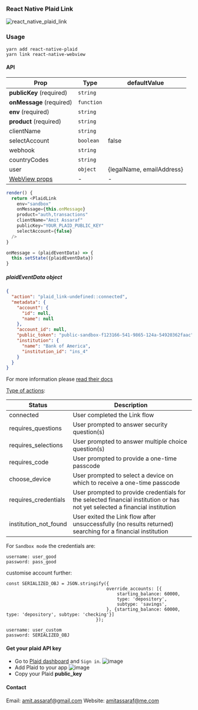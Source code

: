 ### React Native Plaid Link

![react_native_plaid_link](https://user-images.githubusercontent.com/2805320/29003828-ad4ab974-7ac6-11e7-90f9-e7b637b58de1.gif)

### Usage

```
yarn add react-native-plaid
yarn link react-native-webview
```

#### API

| Prop                                                                       | Type       | defaultValue            |
| -------------------------------------------------------------------------- | ---------- | ----------------------- |
| **publicKey** (required)                                                   | `string`   |                         |
| **onMessage** (required)                                                   | `function` |                         |
| **env** (required)                                                         | `string`   |                         |
| **product** (required)                                                     | `string`   |                         |
| clientName                                                                 | `string`   |                         |
| selectAccount                                                              | `boolean`  | false                   |
| webhook                                                                    | `string`   |                         |
| countryCodes                                                               | `string`   |                         |
| user                                                                       | `object`   |{legalName, emailAddress}|
| [WebView props][WebViewPropsRef]                                           | -          | -                       |

[WebViewPropsRef]: https://github.com/react-native-community/react-native-webview/blob/master/docs/Reference.md#props-index

```js
render() {
  return <PlaidLink
    env="sandbox"
    onMessage={this.onMessage}
    product="auth,transactions"
    clientName="Amit Assaraf"
    publicKey="YOUR_PLAID_PUBLIC_KEY"
    selectAccount={false}
  />
}

onMessage = (plaidEventData) => {
  this.setState({plaidEventData})
}
```

##### **plaidEventData** object

```json
{
  "action": "plaid_link-undefined::connected",
  "metadata": {
    "account": {
      "id": null,
      "name": null
    },
    "account_id": null,
    "public_token": "public-sandbox-f123166-541-9865-124a-54920362faac",
    "institution": {
      "name": "Bank of America",
      "institution_id": "ins_4"
    }
  }
}
```

For more information please
[read their docs](https://plaid.com/docs/quickstart/#accessing-item-data)

[Type of actions](https://plaid.com/docs/api/#onexit-callback):

| Status                | Description                                                                                                                 |
| --------------------- | --------------------------------------------------------------------------------------------------------------------------- |
| connected             | User completed the Link flow                                                                                                |
| requires_questions    | User prompted to answer security question(s)                                                                                |
| requires_selections   | User prompted to answer multiple choice question(s)                                                                         |
| requires_code         | User prompted to provide a one-time passcode                                                                                |
| choose_device         | User prompted to select a device on which to receive a one-time passcode                                                    |
| requires_credentials  | User prompted to provide credentials for the selected financial institution or has not yet selected a financial institution |
| institution_not_found | User exited the Link flow after unsuccessfully (no results returned) searching for a financial institution                  |

For `Sandbox mode` the credentials are:

```
username: user_good
password: pass_good
```

customise account further:

```
const SERIALIZED_OBJ = JSON.stringify({
                                      override_accounts: [{
                                          starting_balance: 60000,
                                          type: 'depository',
                                          subtype: 'savings',
                                      }, {starting_balance: 60000, type: 'depository', subtype: 'checking'}]
                                  });

username: user_custom
password: SERIALIZED_OBJ
```

#### Get your plaid API key

* Go to [Plaid dashboard](https://dashboard.plaid.com/signin) and `Sign in`.
  ![image](https://user-images.githubusercontent.com/2805320/29003405-274c972c-7abf-11e7-89f5-dffce0d0132a.png)
* Add Plaid to your app
  ![image](https://user-images.githubusercontent.com/2805320/29003409-36d48042-7abf-11e7-8e55-01a1e184fb49.png)
* Copy your Plaid **public_key**

#### Contact

Email: amit.assaraf@gmail.com
Website: amitassaraf@me.com
